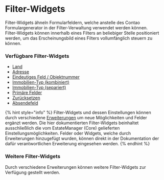 # Filter-Widgets

Filter-Widgets ähneln Formularfeldern, welche anstelle des Contao Formulargenerator in der Filter-Verwaltung verwendet werden können. Filter-Widgets können innerhalb eines Filters an beliebiger Stelle positioniert werden, um das Erscheinungsbild eines Filters vollumfänglich steuern zu können.

### Verfügbare Filter-Widgets

* [Land](land.md)
* [Adresse](adresse.md)
* [Eindeutiges Feld / Objektnummer](eindeutiges-feld-objektnummer.md)
* [Immobilien-Typ (kombiniert)](immobilien-typ.md)
* [Immobilien-Typ (separiert)](immobilien-typ-separiert.md)
* [Primäre Felder](primaere-felder.md)
* [Zurücksetzen](zuruecksetzen.md)
* [Absendefeld](absendefeld.md)

{% hint style="info" %}
Filter-Widgets und dessen Einstellungen können durch verschiedene [Erweiterungen](../../../../erweiterungen/erweiterungen/) um neue Möglichkeiten und Felder ergänzt werden. Die hier dokumentierten Filter-Widgets beinhaltet ausschließlich die vom EstateManager (Core) gelieferten Einstellungsmöglichkeiten. Felder oder Widgets, welche durch Erweiterungen hinzugefügt wurden, können direkt in der Dokumentation der dafür verantwortlichen Erweiterung eingesehen werden.
{% endhint %}

### Weitere Filter-Widgets

Durch verschiedene Erweiterungen können weitere Filter-Widgets zur Verfügung gestellt werden.
